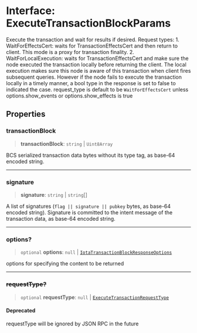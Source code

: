 # Interface: ExecuteTransactionBlockParams

Execute the transaction and wait for results if desired. Request types: 1. WaitForEffectsCert: waits
for TransactionEffectsCert and then return to client. This mode is a proxy for transaction
finality. 2. WaitForLocalExecution: waits for TransactionEffectsCert and make sure the node executed
the transaction locally before returning the client. The local execution makes sure this node is
aware of this transaction when client fires subsequent queries. However if the node fails to execute
the transaction locally in a timely manner, a bool type in the response is set to false to indicated
the case. request_type is default to be `WaitForEffectsCert` unless options.show_events or
options.show_effects is true

## Properties

### transactionBlock

> **transactionBlock**: `string` \| `Uint8Array`

BCS serialized transaction data bytes without its type tag, as base-64 encoded string.

---

### signature

> **signature**: `string` \| `string`[]

A list of signatures (`flag || signature || pubkey` bytes, as base-64 encoded string). Signature is
committed to the intent message of the transaction data, as base-64 encoded string.

---

### options?

> `optional` **options**: `null` \| [`IotaTransactionBlockResponseOptions`](IotaTransactionBlockResponseOptions.md)

options for specifying the content to be returned

---

### ~~requestType?~~

> `optional` **requestType**: `null` \| [`ExecuteTransactionRequestType`](../type-aliases/ExecuteTransactionRequestType.md)

#### Deprecated

requestType will be ignored by JSON RPC in the future
